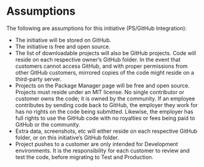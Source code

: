 # Assumptions

The following are assumptions for this initiative (PS/GitHub Integration):
* The initiative will be stored on GitHub.
* The initiative is free and open source.
* The list of downloadable projects will also be GitHub projects.  Code will reside on each respective owner’s GitHub folder.  In the event that customers cannot access GitHub, and with proper permissions from other GitHub customers, mirrored copies of the code might reside on a third-party server.
* Projects on the Package Manager page will be free and open source.  Projects must reside under an MIT license.  No single contributor or customer owns the code; it is owned by the community.  If an employee contributes by sending code back to GitHub, the employer they work for has no rights on the code being submitted.  Likewise, the employer has full rights to use the GitHub code with no royalties or fees being paid to GitHub or the community.
* Extra data, screenshots, etc will either reside on each respective GitHub folder, or on this initiative’s GitHub folder.
* Project pushes to a customer are only intended for Development environments.  It is the responsibility for each customer to review and test the code, before migrating to Test and Production.

